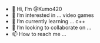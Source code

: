 - 👋 Hi, I’m @Kumo420
- 👀 I’m interested in ... video games
- 🌱 I’m currently learning ... c++
- 💞️ I’m looking to collaborate on ...
- 📫 How to reach me ...

<!---
Kumo420/Kumo420 is a ✨ special ✨ repository because its `README.md` (this file) appears on your GitHub profile.
You can click the Preview link to take a look at your changes.
--->
